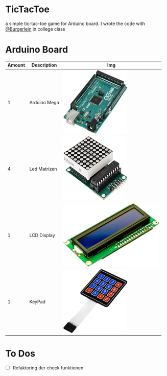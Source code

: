 # TicTacToe

a simple tic-tac-toe game for Arduino board.
I wrote the code with [@Burgerlein](https://github.com/Burgerlein) in college class

# Arduino Board

| Amount      | Description | Img |
| ----------- | ----------- | ----------- |      
| 1      | Arduino Mega      | <img src="assets/ArduinoMega.png" width="200" height="200" alt="Arduino Board"> |
| 4      | Led Matrizen      | <img src="assets/Matrix.png" width="200" height="200" alt="Matrix"> |
| 1      | LCD Display      | <img src="assets/LCD.png" width="300" height="200" alt="LCD"> |
| 1      | KeyPad      | <img src="assets/KeyPad.png" width="200" height="200" alt="KeyPad"> |


# To Dos
- [ ] Refaktoring der check funktionen